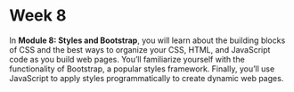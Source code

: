 # Week 8

In **Module 8: Styles and Bootstrap**, you will learn about the building blocks of CSS and the best ways to organize your CSS, HTML, and JavaScript code as you build web pages. You’ll familiarize yourself with the functionality of Bootstrap, a popular styles framework. Finally, you’ll use JavaScript to apply styles programmatically to create dynamic web pages.